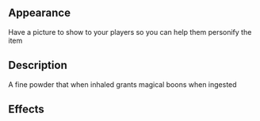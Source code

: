 ## Appearance
Have a picture to show to your players so you can help them personify the item
## Description
A fine powder that when inhaled grants magical boons when ingested
## Effects

